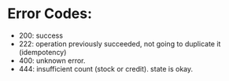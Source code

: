 
# Error Codes:
* 200: success
* 222: operation previously succeeded, not going to duplicate it (idempotency)
* 400: unknown error. 
* 444: insufficient count (stock or credit). state is okay. 